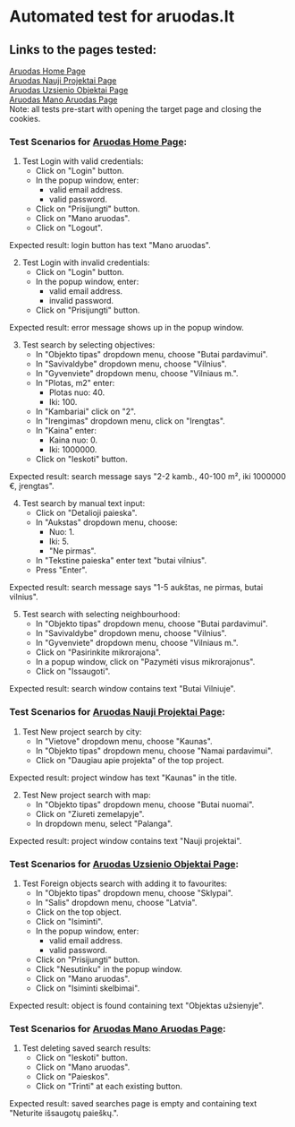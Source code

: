 # Automated test for aruodas.lt
## Links to the pages tested:
[Aruodas Home Page](https://www.aruodas.lt/) <br>
[Aruodas Nauji Projektai Page](https://www.aruodas.lt/nauji-projektai/) <br>
[Aruodas Uzsienio Objektai Page](https://www.aruodas.lt/uzsienio-objektai/) <br>
[Aruodas Mano Aruodas Page](https://www.aruodas.lt/mano-aruodas/) <br>
Note: all tests pre-start with opening the target page and closing the cookies.
### Test Scenarios for [Aruodas Home Page](https://www.aruodas.lt/): <br>
1. Test Login with valid credentials:
   + Click on "Login" button.
   + In the popup window, enter: 
     + valid email address.
     + valid password.
   + Click on "Prisijungti" button.
   + Click on "Mano aruodas".
   + Click on "Logout". <br>

Expected result: login button has text "Mano aruodas".


2. Test Login with invalid credentials:
   + Click on "Login" button.
   + In the popup window, enter:
      + valid email address.
      + invalid password.
   + Click on "Prisijungti" button.<br>

Expected result: error message shows up in the popup window.


3. Test search by selecting objectives:
    + In "Objekto tipas" dropdown menu, choose "Butai pardavimui".
    + In "Savivaldybe" dropdown menu, choose "Vilnius".
    + In "Gyvenviete" dropdown menu, choose "Vilniaus m.".
    + In "Plotas, m2" enter:
      + Plotas nuo: 40.
      + Iki: 100.
    + In "Kambariai" click on "2".
    + In "Irengimas" dropdown menu, click on "Irengtas".
    + In "Kaina" enter:
       + Kaina nuo: 0.
       + Iki: 1000000.
    + Click on "Ieskoti" button. <br>

Expected result: search message says "2-2 kamb., 40-100 m², iki 1000000 €, įrengtas".


4. Test search by manual text input:
   + Click on "Detalioji paieska".
   + In "Aukstas" dropdown menu, choose:
     + Nuo: 1.
     + Iki: 5.
     + "Ne pirmas".
   + In "Tekstine paieska" enter text "butai vilnius".
   + Press "Enter". <br>

Expected result: search message says "1-5 aukštas, ne pirmas, butai vilnius".


5. Test search with selecting neighbourhood:
   + In "Objekto tipas" dropdown menu, choose "Butai pardavimui".
   + In "Savivaldybe" dropdown menu, choose "Vilnius".
   + In "Gyvenviete" dropdown menu, choose "Vilniaus m.".
   + Click on "Pasirinkite mikrorajona".
   + In a popup window, click on "Pazymėti visus mikrorajonus".
   + Click on "Issaugoti". <br>

Expected result: search window contains text "Butai Vilniuje".


### Test Scenarios for [Aruodas Nauji Projektai Page](https://www.aruodas.lt/nauji-projektai/): <br>
1. Test New project search by city:
   + In "Vietove" dropdown menu, choose "Kaunas".
   + In "Objekto tipas" dropdown menu, choose "Namai pardavimui".
   + Click on "Daugiau apie projekta" of the top project. <br>

Expected result: project window has text "Kaunas" in the title.


2. Test New project search with map:
   + In "Objekto tipas" dropdown menu, choose "Butai nuomai".
   + Click on "Ziureti zemelapyje".
   + In dropdown menu, select "Palanga".

Expected result: project window contains text "Nauji projektai".


### Test Scenarios for [Aruodas Uzsienio Objektai Page](https://www.aruodas.lt/uzsienio-objektai/): <br>
1. Test Foreign objects search with adding it to favourites:
   + In "Objekto tipas" dropdown menu, choose "Sklypai".
   + In "Salis" dropdown menu, choose "Latvia".
   + Click on the top object.
   + Click on "Isiminti".
   + In the popup window, enter:
     + valid email address.
     + valid password.
   + Click on "Prisijungti" button.
   + Click "Nesutinku" in the popup window.
   + Click on "Mano aruodas".
   + Click on "Isiminti skelbimai".

Expected result: object is found containing text "Objektas užsienyje".


### Test Scenarios for [Aruodas Mano Aruodas Page](https://www.aruodas.lt/mano-aruodas/): <br>
1. Test deleting saved search results:
   + Click on "Ieskoti" button.
   + Click on "Mano aruodas".
   + Click on "Paieskos".
   + Click on "Trinti" at each existing button.

Expected result: saved searches page is empty and containing text "Neturite išsaugotų paieškų.".


    